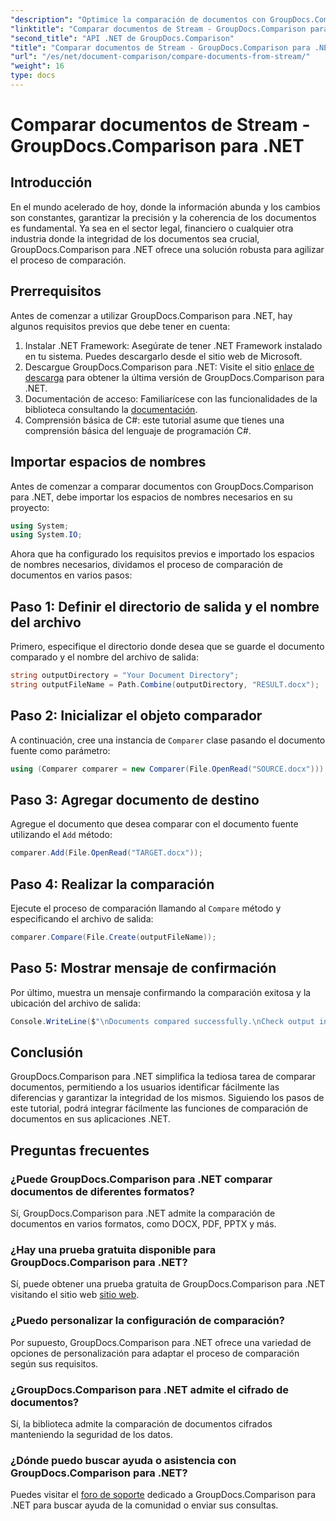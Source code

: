 ```yaml
---
"description": "Optimice la comparación de documentos con GroupDocs.Comparison para .NET. Compare documentos fácilmente y garantice la precisión entre archivos."
"linktitle": "Comparar documentos de Stream - GroupDocs.Comparison para .NET"
"second_title": "API .NET de GroupDocs.Comparison"
"title": "Comparar documentos de Stream - GroupDocs.Comparison para .NET"
"url": "/es/net/document-comparison/compare-documents-from-stream/"
"weight": 16
type: docs
---
```

# Comparar documentos de Stream - GroupDocs.Comparison para .NET

## Introducción
En el mundo acelerado de hoy, donde la información abunda y los cambios son constantes, garantizar la precisión y la coherencia de los documentos es fundamental. Ya sea en el sector legal, financiero o cualquier otra industria donde la integridad de los documentos sea crucial, GroupDocs.Comparison para .NET ofrece una solución robusta para agilizar el proceso de comparación.
## Prerrequisitos
Antes de comenzar a utilizar GroupDocs.Comparison para .NET, hay algunos requisitos previos que debe tener en cuenta:
1. Instalar .NET Framework: Asegúrate de tener .NET Framework instalado en tu sistema. Puedes descargarlo desde el sitio web de Microsoft.
2. Descargue GroupDocs.Comparison para .NET: Visite el sitio [enlace de descarga](https://releases.groupdocs.com/comparison/net/) para obtener la última versión de GroupDocs.Comparison para .NET.
3. Documentación de acceso: Familiarícese con las funcionalidades de la biblioteca consultando la [documentación](https://tutorials.groupdocs.com/comparison/net/).
4. Comprensión básica de C#: este tutorial asume que tienes una comprensión básica del lenguaje de programación C#.

## Importar espacios de nombres
Antes de comenzar a comparar documentos con GroupDocs.Comparison para .NET, debe importar los espacios de nombres necesarios en su proyecto:
```csharp
using System;
using System.IO;
```
Ahora que ha configurado los requisitos previos e importado los espacios de nombres necesarios, dividamos el proceso de comparación de documentos en varios pasos:
## Paso 1: Definir el directorio de salida y el nombre del archivo
Primero, especifique el directorio donde desea que se guarde el documento comparado y el nombre del archivo de salida:
```csharp
string outputDirectory = "Your Document Directory";
string outputFileName = Path.Combine(outputDirectory, "RESULT.docx");
```
## Paso 2: Inicializar el objeto comparador
A continuación, cree una instancia de `Comparer` clase pasando el documento fuente como parámetro:
```csharp
using (Comparer comparer = new Comparer(File.OpenRead("SOURCE.docx")))
```
## Paso 3: Agregar documento de destino
Agregue el documento que desea comparar con el documento fuente utilizando el `Add` método:
```csharp
comparer.Add(File.OpenRead("TARGET.docx"));
```
## Paso 4: Realizar la comparación
Ejecute el proceso de comparación llamando al `Compare` método y especificando el archivo de salida:
```csharp
comparer.Compare(File.Create(outputFileName));
```
## Paso 5: Mostrar mensaje de confirmación
Por último, muestra un mensaje confirmando la comparación exitosa y la ubicación del archivo de salida:
```csharp
Console.WriteLine($"\nDocuments compared successfully.\nCheck output in {outputDirectory}.");
```

## Conclusión
GroupDocs.Comparison para .NET simplifica la tediosa tarea de comparar documentos, permitiendo a los usuarios identificar fácilmente las diferencias y garantizar la integridad de los mismos. Siguiendo los pasos de este tutorial, podrá integrar fácilmente las funciones de comparación de documentos en sus aplicaciones .NET.
## Preguntas frecuentes
### ¿Puede GroupDocs.Comparison para .NET comparar documentos de diferentes formatos?
Sí, GroupDocs.Comparison para .NET admite la comparación de documentos en varios formatos, como DOCX, PDF, PPTX y más.
### ¿Hay una prueba gratuita disponible para GroupDocs.Comparison para .NET?
Sí, puede obtener una prueba gratuita de GroupDocs.Comparison para .NET visitando el sitio web [sitio web](https://releases.groupdocs.com/).
### ¿Puedo personalizar la configuración de comparación?
Por supuesto, GroupDocs.Comparison para .NET ofrece una variedad de opciones de personalización para adaptar el proceso de comparación según sus requisitos.
### ¿GroupDocs.Comparison para .NET admite el cifrado de documentos?
Sí, la biblioteca admite la comparación de documentos cifrados manteniendo la seguridad de los datos.
### ¿Dónde puedo buscar ayuda o asistencia con GroupDocs.Comparison para .NET?
Puedes visitar el [foro de soporte](https://forum.groupdocs.com/c/comparison/12) dedicado a GroupDocs.Comparison para .NET para buscar ayuda de la comunidad o enviar sus consultas.